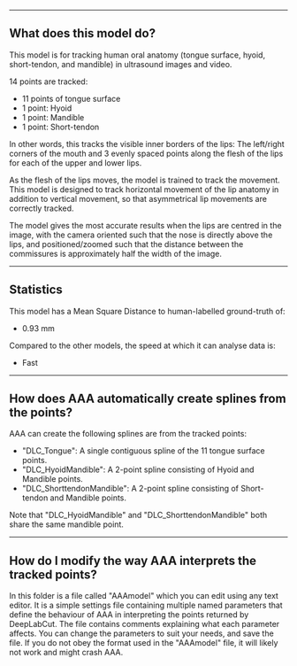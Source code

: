 
------------------------
What does this model do?
------------------------
This model is for tracking human oral anatomy (tongue surface, hyoid, short-tendon, and mandible) in ultrasound images and video.

14 points are tracked:
 - 11 points of tongue surface
 - 1 point: Hyoid
 - 1 point: Mandible
 - 1 point: Short-tendon

In other words, this tracks the visible inner borders of the lips: The left/right corners of the mouth and 3 evenly spaced points along the flesh of the lips for each of the upper and lower lips.

As the flesh of the lips moves, the model is trained to track the movement. This model is designed to track horizontal movement of the lip anatomy in addition to vertical movement, so that asymmetrical lip movements are correctly tracked.

The model gives the most accurate results when the lips are centred in the image, with the camera oriented such that the nose is directly above the lips, and positioned/zoomed such that the distance between the commissures is approximately half the width of the image.


----------
Statistics
----------
This model has a Mean Square Distance to human-labelled ground-truth of:
 - 0.93 mm

Compared to the other models, the speed at which it can analyse data is:
 - Fast


----------------------------------------------------------
How does AAA automatically create splines from the points?
----------------------------------------------------------
AAA can create the following splines are from the tracked points:
 - "DLC_Tongue": A single contiguous spline of the 11 tongue surface points.
 - "DLC_HyoidMandible": A 2-point spline consisting of Hyoid and Mandible points.
 - "DLC_ShorttendonMandible": A 2-point spline consisting of Short-tendon and Mandible points.

Note that "DLC_HyoidMandible" and "DLC_ShorttendonMandible" both share the same mandible point.


----------------------------------------------------------
How do I modify the way AAA interprets the tracked points?
----------------------------------------------------------
In this folder is a file called "AAAmodel" which you can edit using any text editor. It is a simple settings file containing multiple named parameters that define the behaviour of AAA in interpreting the points returned by DeepLabCut.
The file contains comments explaining what each parameter affects. You can change the parameters to suit your needs, and save the file. If you do not obey the format used in the "AAAmodel" file, it will likely not work and might crash AAA.